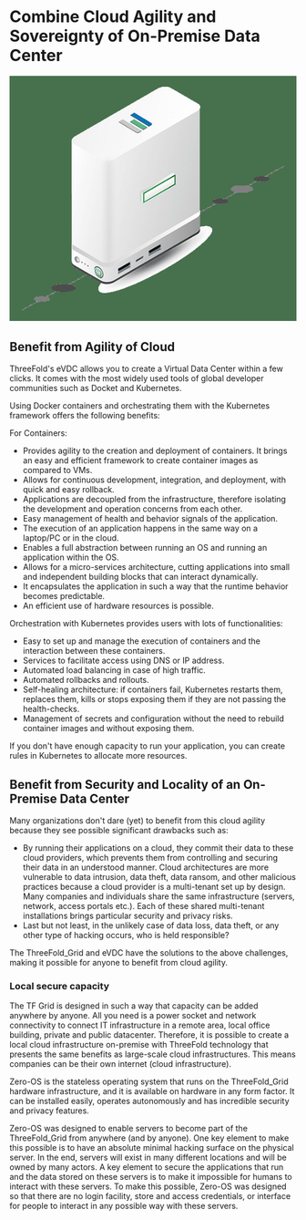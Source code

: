 # Combine Cloud Agility and Sovereignty of On-Premise Data Center

![](img/vdc_node.jpg)

## Benefit from Agility of Cloud

ThreeFold's eVDC allows you to create a Virtual Data Center within a few clicks. It comes with the most widely used tools of global developer communities such as Docket and Kubernetes.

Using Docker containers and orchestrating them with the Kubernetes framework offers the following benefits:

For Containers:

- Provides agility to the creation and deployment of containers. It brings an easy and efficient framework to create container images as compared to VMs.
- Allows for continuous development, integration, and deployment, with quick and easy rollback.
- Applications are decoupled from the infrastructure, therefore isolating the development and operation concerns from each other.
- Easy management of health and behavior signals of the application.
- The execution of an application happens in the same way on a laptop/PC or in the cloud.
- Enables a full abstraction between running an OS and running an application within the OS.
- Allows for a micro-services architecture, cutting applications into small and independent building blocks that can interact dynamically.
- It encapsulates the application in such a way that the runtime behavior becomes predictable.
- An efficient use of hardware resources is possible.

Orchestration with Kubernetes provides users with lots of functionalities:

- Easy to set up and manage the execution of containers and the interaction between these containers.
- Services to facilitate access using DNS or IP address.
- Automated load balancing in case of high traffic.
- Automated rollbacks and rollouts.
- Self-healing architecture: if containers fail, Kubernetes restarts them, replaces them, kills or stops exposing them if they are not passing the health-checks.
- Management of secrets and configuration without the need to rebuild container images and without exposing them.

If you don't have enough capacity to run your application, you can create rules in Kubernetes to allocate more resources.

## Benefit from Security and Locality of an On-Premise Data Center

Many organizations don't dare (yet) to benefit from this cloud agility because they see possible significant drawbacks such as:

- By running their applications on a cloud, they commit their data to these cloud providers, which prevents them from controlling and securing their data in an understood manner.
Cloud architectures are more vulnerable to data intrusion, data theft, data ransom, and other malicious practices because a cloud provider is a multi-tenant set up by design. Many companies and individuals share the same infrastructure (servers, network, access portals etc.). Each of these shared multi-tenant installations brings particular security and privacy risks.
- Last but not least, in the unlikely case of data loss, data theft, or any other type of hacking occurs, who is held responsible?

The ThreeFold_Grid and eVDC have the solutions to the above challenges, making it possible for anyone to benefit from cloud agility.

### Local secure capacity

The TF Grid is designed in such a way that capacity can be added anywhere by anyone. All you need is a power socket and network connectivity to connect IT infrastructure in a remote area, local office building, private and public datacenter. Therefore, it is possible to create a local cloud infrastructure on-premise with ThreeFold technology that presents the same benefits as large-scale cloud infrastructures. This means companies can be their own internet (cloud infrastructure).

Zero-OS is the stateless operating system that runs on the ThreeFold_Grid hardware infrastructure, and it is available on hardware in any form factor. It can be installed easily, operates autonomously and has incredible security and privacy features.

Zero-OS was designed to enable servers to become part of the ThreeFold_Grid from anywhere (and by anyone). One key element to make this possible is to have an absolute minimal hacking surface on the physical server. In the end, servers will exist in many different locations and will be owned by many actors. A key element to secure the applications that run and the data stored on these servers is to make it impossible for humans to interact with these servers. To make this possible, Zero-OS was designed so that there are no login facility, store and access credentials, or interface for people to interact in any possible way with these servers.
